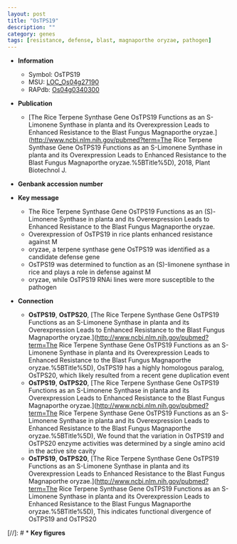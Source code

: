```yaml
---
layout: post
title: "OsTPS19"
description: ""
category: genes
tags: [resistance, defense, blast, magnaporthe oryzae, pathogen]
---
```


* **Information**  
    + Symbol: OsTPS19  
    + MSU: [LOC_Os04g27190](http://rice.uga.edu/cgi-bin/ORF_infopage.cgi?orf=LOC_Os04g27190)  
    + RAPdb: [Os04g0340300](https://rapdb.dna.affrc.go.jp/locus/?name=Os04g0340300)  

* **Publication**  
    + [The Rice Terpene Synthase Gene OsTPS19 Functions as an S-Limonene Synthase in planta and its Overexpression Leads to Enhanced Resistance to the Blast Fungus Magnaporthe oryzae.](http://www.ncbi.nlm.nih.gov/pubmed?term=The Rice Terpene Synthase Gene OsTPS19 Functions as an S-Limonene Synthase in planta and its Overexpression Leads to Enhanced Resistance to the Blast Fungus Magnaporthe oryzae.%5BTitle%5D), 2018, Plant Biotechnol J.

* **Genbank accession number**  

* **Key message**  
    + The Rice Terpene Synthase Gene OsTPS19 Functions as an (S)-Limonene Synthase in planta and its Overexpression Leads to Enhanced Resistance to the Blast Fungus Magnaporthe oryzae.
    + Overexpression of OsTPS19 in rice plants enhanced resistance against M
    + oryzae, a terpene synthase gene OsTPS19 was identified as a candidate defense gene
    + OsTPS19 was determined to function as an (S)-limonene synthase in rice and plays a role in defense against M
    + oryzae, while OsTPS19 RNAi lines were more susceptible to the pathogen

* **Connection**  
    + __OsTPS19__, __OsTPS20__, [The Rice Terpene Synthase Gene OsTPS19 Functions as an S-Limonene Synthase in planta and its Overexpression Leads to Enhanced Resistance to the Blast Fungus Magnaporthe oryzae.](http://www.ncbi.nlm.nih.gov/pubmed?term=The Rice Terpene Synthase Gene OsTPS19 Functions as an S-Limonene Synthase in planta and its Overexpression Leads to Enhanced Resistance to the Blast Fungus Magnaporthe oryzae.%5BTitle%5D),  OsTPS19 has a highly homologous paralog, OsTPS20, which likely resulted from a recent gene duplication event
    + __OsTPS19__, __OsTPS20__, [The Rice Terpene Synthase Gene OsTPS19 Functions as an S-Limonene Synthase in planta and its Overexpression Leads to Enhanced Resistance to the Blast Fungus Magnaporthe oryzae.](http://www.ncbi.nlm.nih.gov/pubmed?term=The Rice Terpene Synthase Gene OsTPS19 Functions as an S-Limonene Synthase in planta and its Overexpression Leads to Enhanced Resistance to the Blast Fungus Magnaporthe oryzae.%5BTitle%5D),  We found that the variation in OsTPS19 and OsTPS20 enzyme activities was determined by a single amino acid in the active site cavity
    + __OsTPS19__, __OsTPS20__, [The Rice Terpene Synthase Gene OsTPS19 Functions as an S-Limonene Synthase in planta and its Overexpression Leads to Enhanced Resistance to the Blast Fungus Magnaporthe oryzae.](http://www.ncbi.nlm.nih.gov/pubmed?term=The Rice Terpene Synthase Gene OsTPS19 Functions as an S-Limonene Synthase in planta and its Overexpression Leads to Enhanced Resistance to the Blast Fungus Magnaporthe oryzae.%5BTitle%5D),  This indicates functional divergence of OsTPS19 and OsTPS20

[//]: # * **Key figures**  



